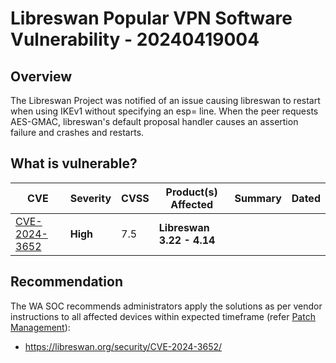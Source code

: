 # Libreswan Popular VPN Software Vulnerability - 20240419004

## Overview

The Libreswan Project was notified of an issue causing libreswan to restart when using IKEv1 without specifying an esp= line. When the peer requests AES-GMAC, libreswan's default proposal handler causes an assertion failure and crashes and restarts.

## What is vulnerable?

| CVE                                                             | Severity | CVSS | Product(s) Affected       | Summary | Dated |
| --------------------------------------------------------------- | -------- | ---- | ------------------------- | ------- | ----- |
| [CVE-2024-3652](https://nvd.nist.gov/vuln/detail/CVE-2024-3652) | **High** | 7.5  | **Libreswan 3.22 - 4.14** |         |       |

## Recommendation

The WA SOC recommends administrators apply the solutions as per vendor instructions to all affected devices within expected timeframe  (refer [Patch Management](../guidelines/patch-management.md)):

- https://libreswan.org/security/CVE-2024-3652/
